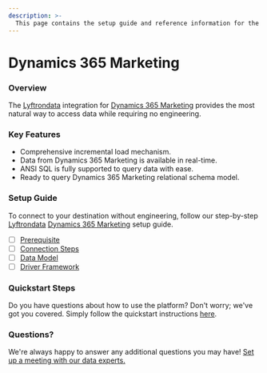 ```yaml
---
description: >-
  This page contains the setup guide and reference information for the Dynamics 365 Marketing source connector.
---
```


# Dynamics 365 Marketing

### Overview

The [Lyftrondata](https://www.lyftrondata.com/) integration for [Dynamics 365 Marketing](None) provides the most natural way to access data while requiring no engineering.

### Key Features

* Comprehensive incremental load mechanism.
* Data from Dynamics 365 Marketing is available in real-time.&#x20;
* ANSI SQL is fully supported to query data with ease.
* Ready to query Dynamics 365 Marketing relational schema model.

### Setup Guide

To connect to your destination without engineering, follow our step-by-step [Lyftrondata](https://www.lyftrondata.com/)  [Dynamics 365 Marketing](None) setup guide.

* [ ] [Prerequisite](prerequisite.md)
* [ ] [Connection Steps](connection-steps.md)
* [ ] [Data Model](data-model/erd.md)
* [ ] [Driver Framework](driver-framework/)

### Quickstart Steps

Do you have questions about how to use the platform? Don't worry; we've got you covered. Simply follow the quickstart instructions [here](../README.md).

### Questions? <a href="#questions" id="questions"></a>

We're always happy to answer any additional questions you may have! [Set up a meeting with our data experts.](https://www.lyftrondata.com/book-a-meeting/)

